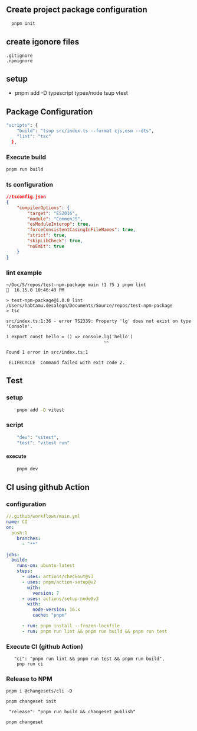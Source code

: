 ## Create project package configuration

```bash
  pnpm init
```

## create igonore files

    .gitignore
    .npmignore

## setup

-   pnpm add -D typescript types/node tsup vtest

## Package Configuration

```bash
"scripts": {
    "build": "tsup src/index.ts --format cjs,esm --dts",
    "lint": "tsc"
  },
```

### Execute build

```bash
pnpm run build
```

### ts configuration

```json
//tsconfig.json
{
    "compilerOptions": {
        "target": "ES2016",
        "module": "CommonJS",
        "esModuleInterop": true,
        "forceConsistentCasingInFileNames": true,
        "strict": true,
        "skipLibCheck": true,
        "noEmit": true
    }
}
```

### lint example

```console
~/Doc/S/repos/test-npm-package main !1 ?5 ❯ pnpm lint                                                                      16.15.0 10:46:49 PM

> test-npm-package@1.0.0 lint /Users/habtamu.desalegn/Documents/Source/repos/test-npm-package
> tsc

src/index.ts:1:36 - error TS2339: Property 'lg' does not exist on type 'Console'.

1 export const hello = () => console.lg('hello')
                                     ~~

Found 1 error in src/index.ts:1

 ELIFECYCLE  Command failed with exit code 2.
```

## Test

### setup

```bash
    pnpm add -D vitest
```

### script

```bash
    "dev": "vitest",
    "test": "vitest run"
```

#### execute

```bash
    pnpm dev
```

## CI using github Action

### configuration

```yml
//.github/workflows/main.yml
name: CI
on:
  push:G
    branches:
      - "**"

jobs:
  build:
    runs-on: ubuntu-latest
    steps:
      - uses: actions/checkout@v3
      - uses: pnpm/action-setup@v2
        with:
          version: 7
      - uses: actions/setup-node@v3
        with:
          node-version: 16.x
          cache: "pnpm"

      - run: pnpm install --frozen-lockfile
      - run: pnpm run lint && pnpm run build && pnpm run test
```

### Execute CI (github Action)

```
   "ci": "pnpm run lint && pnpm run test && pnpm run build",
    pnp run ci
```

### Release to NPM

```
pnpm i @changesets/cli -D

pnpm changeset init

 "release": "pnpm run build && changeset publish"

pnpm changeset

```
